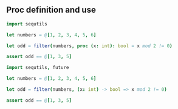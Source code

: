 ## Proc definition and use

```nim
import sequtils

let numbers = @[1, 2, 3, 4, 5, 6]

let odd = filter(numbers, proc (x: int): bool = x mod 2 != 0)

assert odd == @[1, 3, 5]
```

```nim
import sequtils, future

let numbers = @[1, 2, 3, 4, 5, 6]

let odd = filter(numbers, (x: int) -> bool => x mod 2 != 0)

assert odd == @[1, 3, 5]
```
